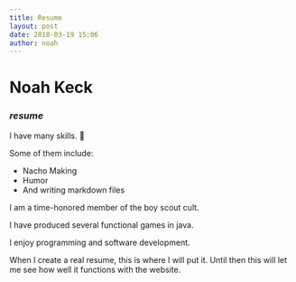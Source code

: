 ```yaml
---
title: Resume
layout: post
date: 2018-03-19 15:06
author: noah
---
```


# Noah Keck
### _resume_

I have many skills. :ramen:

Some of them include:

- Nacho Making
- Humor
- And writing markdown files

I am a time-honored member of the boy scout cult.

I have produced several functional games in java.

I enjoy programming and software development.

When I create a real resume, this is where I will put it. Until then this will let me see how well it functions with the website.

